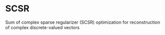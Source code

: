 # SCSR
Sum of complex sparse regularizer (SCSR) optimization for reconstruction of complex discrete-valued vectors
